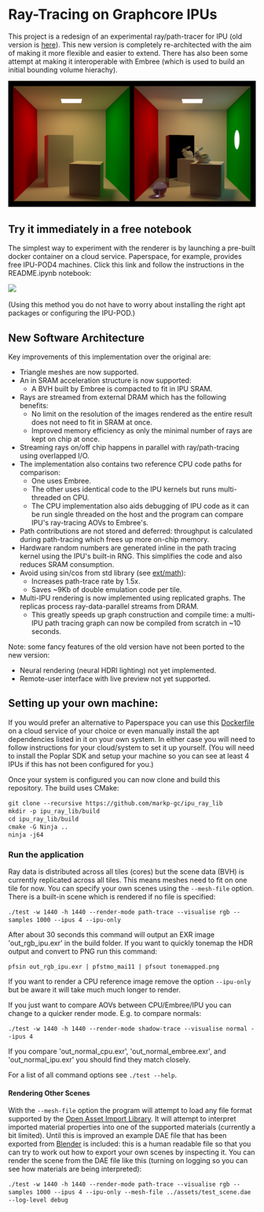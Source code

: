 # Ray-Tracing on Graphcore IPUs

This project is a redesign of an experimental ray/path-tracer for IPU (old version is [here](https://github.com/markp-gc/ipu_path_trace)). This new version is completely re-architected with the aim of making it more flexible and easier to extend. There has also been some attempt at making it interoperable with Embree (which is used to build an initial bounding volume hierachy).

![Example output image](images/example.png "Images path traced on IPU.")

## Try it immediately in a free notebook

The simplest way to experiment with the renderer is by launching a pre-built docker container on a cloud service.
Paperspace, for example, provides free IPU-POD4 machines. Click this link and follow the instructions in the README.ipynb notebook:

[<img src="https://assets.paperspace.io/img/gradient-badge.svg" width="200"/>](https://console.paperspace.com/github/markp-gc/gradient_poplar_raytracer?container=mpupilli/poplar_paperspace&machine=Free-IPU-POD4&file=README.ipynb)

(Using this method you do not have to worry about installing the right apt packages or configuring the IPU-POD.)

## New Software Architecture

Key improvements of this implementation over the original are:

- Triangle meshes are now supported.
- An in SRAM acceleration structure is now supported:
  - A BVH built by Embree is compacted to fit in IPU SRAM.
- Rays are streamed from external DRAM which has the following benefits:
  - No limit on the resolution of the images rendered as the entire result does not need to fit in SRAM at once.
  - Improved memory efficiency as only the minimal number of rays are kept on chip at once.
- Streaming rays on/off chip happens in parallel with ray/path-tracing using overlapped I/O.
- The implementation also contains two reference CPU code paths for comparison:
  - One uses Embree.
  - The other uses identical code to the IPU kernels but runs multi-threaded on CPU.
  - The CPU implementation also aids debugging of IPU code as it can be run single threaded on the host and the program can compare IPU's ray-tracing AOVs to Embree's.
- Path contributions are not stored and deferred: throughput is calculated during path-tracing which frees up more on-chip memory.
- Hardware random numbers are generated inline in the path tracing kernel using the IPU's built-in RNG. This simplifies the code and also reduces SRAM consumption.
- Avoid using sin/cos from std library (see [ext/math](ext/math/README.md)):
  - Increases path-trace rate by 1.5x.
  - Saves ~9Kb of double emulation code per tile.
- Multi-IPU rendering is now implemented using replicated graphs. The replicas process ray-data-parallel streams from DRAM.
  - This greatly speeds up graph construction and compile time: a multi-IPU path tracing graph can now be compiled from scratch in ~10 seconds.

Note: some fancy features of the old version have not been ported to the new version:
- Neural rendering (neural HDRI lighting) not yet implemented.
- Remote-user interface with live preview not yet supported.

## Setting up your own machine:

If you would prefer an alternative to Paperspace you can use this [Dockerfile](https://github.com/markp-gc/docker-files/blob/main/graphcore/poplar_dev/Dockerfile) on a cloud service of your choice or even manually install the apt dependencies listed in it on your own system. In either case you will need to follow instructions for your cloud/system to set it up yourself. (You will need to install the Poplar SDK and setup your machine so you can see at least 4 IPUs if this has not been configured for you.)

Once your system is configured you can now clone and build this repository. The build uses CMake:
```
git clone --recursive https://github.com/markp-gc/ipu_ray_lib
mkdir -p ipu_ray_lib/build
cd ipu_ray_lib/build
cmake -G Ninja ..
ninja -j64
```

### Run the application

Ray data is distributed across all tiles (cores) but the scene data (BVH) is currently replicated across all tiles. This means meshes need to fit on one tile for now. You can specify your own scenes using the `--mesh-file` option. There is a built-in scene which is rendered if no file is specified:

```
./test -w 1440 -h 1440 --render-mode path-trace --visualise rgb --samples 1000 --ipus 4 --ipu-only
```

After about 30 seconds this command will output an EXR image 'out_rgb_ipu.exr' in the build folder.
If you want to quickly tonemap the HDR output and convert to PNG run this command:
```
pfsin out_rgb_ipu.exr | pfstmo_mai11 | pfsout tonemapped.png
```

If you want to render a CPU reference image remove the option `--ipu-only` but be aware it will
take much much longer to render.

If you just want to compare AOVs between CPU/Embree/IPU you can
change to a quicker render mode. E.g. to compare normals:
```
./test -w 1440 -h 1440 --render-mode shadow-trace --visualise normal --ipus 4
```
If you compare 'out_normal_cpu.exr', 'out_normal_embree.exr', and 'out_normal_ipu.exr' you should find they match closely.

For a list of all command options see `./test --help`.

#### Rendering Other Scenes

With the `--mesh-file` option the program will attempt to load any file format
supported by the [Open Asset Import Library](https://github.com/assimp/assimp).
It will attempt to interpret imported material properties into one of the
supported materials (currently a bit limited). Until this is improved an example
DAE file that has been exported from [Blender](https://www.blender.org) is included:
this is a human readable file so that you can try to work out how to export your own
scenes by inspecting it. You can render the scene from the DAE file like this
(turning on logging so you can see how materials are being interpreted):

```
./test -w 1440 -h 1440 --render-mode path-trace --visualise rgb --samples 1000 --ipus 4 --ipu-only --mesh-file ../assets/test_scene.dae --log-level debug
```